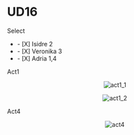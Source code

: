 # UD16
Select
<ul>
  <li>    - [X] Isidre 2   </li>
   <li>   - [X] Veronika 3  </li>
  <li>    - [X] Adria 1,4 </li> 
</ul>


Act1
<div align= "center">
  
![act1_1](https://user-images.githubusercontent.com/9555509/166104945-52743242-8dea-4d73-895f-57dee6943504.png)

![act1_2](https://user-images.githubusercontent.com/9555509/166104948-a4823f18-b408-4a17-8074-a441acdb7824.png)
</div>

Act4
  <div align= "center">
    
  ![act4](https://user-images.githubusercontent.com/9555509/166104975-94e5abc1-aa01-4dc4-801c-afd728e44fed.png)
  
  </div>

